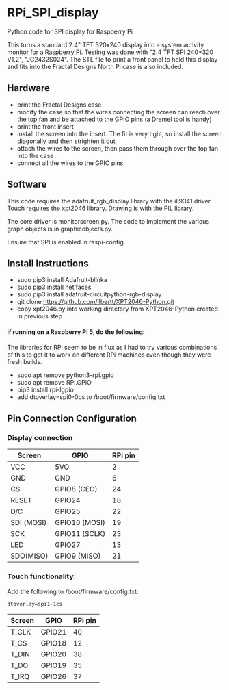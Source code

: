 # RPi_SPI_display
Python code for SPI display for Raspberry Pi

This turns a standard 2.4" TFT 320x240 display into a system activity
monitor for a Raspberry Pi. Testing was done with "2.4 TFT SPI 240*320 V1.2", "JC2432S024". The STL file to print a front panel to hold this display and fits into the Fractal Designs North Pi case is also included.

## Hardware
- print the Fractal Designs case
- modify the case so that the wires connecting the screen can reach over the top fan and be attached to the GPIO pins (a Dremel tool is handy)
- print the front insert
- install the screen into the insert. The fit is very tight, so install the screen diagonally and then strighten it out
- attach the wires to the screen, then pass them through over the top fan into the case
- connect all the wires to the GPIO pins

## Software

This code requires the adafruit_rgb_display library with the ili9341 driver. Touch requires the xpt2046 library. Drawing is with the PIL library.

The core driver is monitorscreen.py. The code to implement the various graph objects is in graphicobjects.py.

Ensure that SPI is enabled in raspi-config.

## Install Instructions
- sudo pip3 install Adafruit-blinka
- sudo pip3 install netifaces
- sudo pip3 install adafruit-circuitpython-rgb-display
- git clone https://github.com/ilbertt/XPT2046-Python.git
- copy xpt2046.py into working directory from XPT2046-Python created in previous step
#### if running on a Raspberry Pi 5, do the following:
The libraries for RPi seem to be in flux as I had to try various combinations of this to get it to work on different RPi
machines even though they were fresh builds.
- sudo apt remove python3-rpi.gpio
- sudo apt remove RPi.GPIO
- pip3 install rpi-lgpio
- add dtoverlay=spi0-0cs to /boot/firmware/config.txt

## Pin Connection Configuration

### Display connection
|Screen |GPIO | RPi pin |
|-------|-----|---------|
|VCC | 5VO | 2 |
|GND | GND | 6 |
|CS | GPIO8 (CEO) | 24 |
|RESET | GPIO24 | 18 |
|D/C | GPIO25 | 22 |
|SDI (MOSI) | GPIO10 (MOSI) | 19 |
|SCK | GPIO11 (SCLK) | 23 |
|LED | GPIO27 | 13 |
|SDO(MISO) | GPIO9 (MISO) | 21 |

### Touch functionality:
Add the following to /boot/firmware/config.txt: 

`dtoverlay=spi1-1cs`

|Screen |GPIO | RPi pin |
|-------|-----|---------|
|T_CLK | GPIO21 | 40 |
|T_CS | GPIO18 | 12 |
|T_DIN | GPIO20 | 38 |
|T_DO | GPIO19 | 35 | 
|T_IRQ | GPIO26 | 37 |


